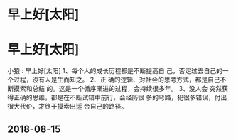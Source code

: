 # 早上好[太阳]

# 早上好[太阳]

小猿 : 早上好[太阳] 1、每个人的成长历程都是不断提高自 己，否定过去自己的一个过程，没有人是生而知之。 2、正 确的逻辑、对社会的思考方式，都是自己不断摸索和总结 的。这是一个循序渐进的过程，会持续很多年。 3、没人会 突然获得正确的思维，都是在不断试错中前行，会经历很 多的弯路，犯很多错误，付出很大代价，才终于摸索出适 合自己的路径。

## 2018-08-15